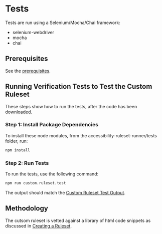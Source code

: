 # Tests
Tests are run using a Selenium/Mocha/Chai framework:

<ul>
<li>selenium-webdriver</li>
<li>mocha</li>
<li>chai</li>
</ul>

## Prerequisites

See the <a href='../examples/nodejs/README.md#prerequisites'>prerequisites</a>.

## Running Verification Tests to Test the Custom Ruleset

These steps show how to run the tests, after the code has been downloaded.

### Step 1: Install Package Dependencies

To install these node modules, from the accessibility-ruleset-runner/tests folder, run:

```sh
npm install
```

### Step 2: Run Tests

To run the tests, use the following command:

```sh
npm run custom.ruleset.test
```

The output should match the <a href='output/custom.ruleset.test.output.txt'>Custom Ruleset Test Output</a>.

## Methodology

The cutsom ruleset is vetted against a library of html code snippets as discussed in <a href='../README.md#creating-a-ruleset'>Creating a Ruleset</a>.